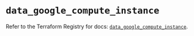 # `data_google_compute_instance`

Refer to the Terraform Registry for docs: [`data_google_compute_instance`](https://registry.terraform.io/providers/hashicorp/google-beta/5.41.0/docs/data-sources/google_compute_instance).
